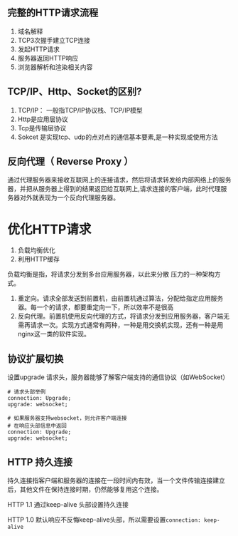 

## 完整的HTTP请求流程
1. 域名解释
2. TCP3次握手建立TCP连接
3. 发起HTTP请求
4. 服务器返回HTTP响应
5. 浏览器解析和渲染相关内容



## TCP/IP、Http、Socket的区别?
1. TCP/IP： 一般指TCP/IP协议栈、TCP/IP模型
2. Http是应用层协议
3. Tcp是传输层协议
4. Sokcet 是实现tcp、udp的点对点的通信基本要素,是一种实现或使用方法


## 反向代理（ Reverse Proxy ）
通过代理服务器来接收互联网上的连接请求，然后将请求转发给内部网络上的服务器，并把从服务器上得到的结果返回给互联网上,请求连接的客户端，此时代理服务器对外就表现为一个反向代理服务器。


# 优化HTTP请求
1. 负载均衡优化
2. 利用HTTP缓存


负载均衡是指，将请求分发到多台应用服务器，以此来分散 压力的一种架构方式。

1. 重定向。请求全部发送到前置机，由前置机通过算法，分配给指定应用服务器。每一个的请求，都要重定向一下，所以效率不是很高
2. 反向代理。前置机使用反向代理的方式，将请求分发到应用服务器，客户端无需再请求一次。实现方式通常有两种，一种是用交换机实现，还有一种是用nginx这一类的软件实现。


## 协议扩展切换
设置upgrade 请求头，服务器能够了解客户端支持的通信协议（如WebSocket）

```shell
# 请求头部举例
connection: Upgrade;
upgrade: websocket;

# 如果服务器支持websocket，则允许客户端连接
# 在响应头部信息中返回
connection: Upgrade;
upgrade: websocket;

```


## HTTP 持久连接
持久连接指客户端和服务器的连接在一段时间内有效，当一个文件传输连接建立后，其他文件在保持连接时期，仍然能够复用这个连接。

HTTP 1.1 通过keep-alive 头部设置持久连接

HTTP 1.0 默认响应不反悔keep-alive头部，所以需要设置`connection: keep-alive`